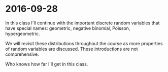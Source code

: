# 2016-09-28

In this class I'll continue with the important discrete random variables that have special names: geometric, negative binomial, Poisson, hypergeometric. 

We will revisit these distributions throughout the course as more properties of random variables are discussed. These introductions are not comprehensive.

Who knows how far I'll get in this class.
